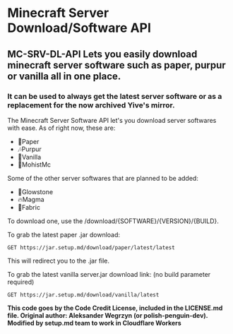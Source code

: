 # Minecraft Server Download/Software API

## MC-SRV-DL-API Lets you easily download minecraft server software such as paper, purpur or vanilla all in one place.

### It can be used to always get the latest server software or as a replacement for the now archived Yive's mirror.

The Minecraft Server Software API let's you download server softwares with ease. As of right now, these are:

- 📜Paper
- 🎶Purpur
- 🎉Vanilla
- 🗿MohistMc

Some of the other server softwares that are planned to be added:

- 🌟Glowstone
- 🔥Magma
- 👖Fabric

To download one, use the /download/{SOFTWARE}/{VERSION}/{BUILD}.

To grab the latest paper .jar download:

`
GET https://jar.setup.md/download/paper/latest/latest
`

This will redirect you to the .jar file.

To grab the latest vanilla server.jar download link: (no build parameter required)

`
GET https://jar.setup.md/download/vanilla/latest
`

**This code goes by the Code Credit License, included in the LICENSE.md file. Original author: Aleksander Wegrzyn (or polish-penguin-dev). Modified by setup.md team to work in Cloudflare Workers**

